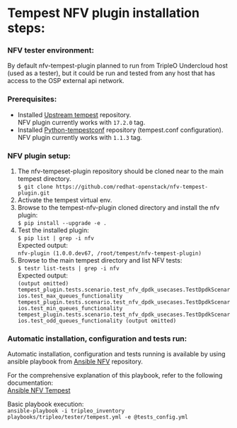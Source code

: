 # Tempest NFV plugin installation steps:

### NFV tester environment:
By default nfv-tempest-plugin planned to run from TripleO Undercloud host (used as a tester), but it could be run and tested from any host that has access to the OSP external api network.  

### Prerequisites:
* Installed [Upstream tempest](https://github.com/openstack/tempest) repository.  
  NFV plugin currently works with `17.2.0` tag.
* Installed [Python-tempestconf](https://github.com/redhat-openstack/python-tempestconf) repository (tempest.conf configuration).  
  NFV plugin currently works with `1.1.3` tag.


### NFV plugin setup:
1. The nfv-tempeset-plugin repository should be cloned near to the main tempest directory.  
   `$ git clone https://github.com/redhat-openstack/nfv-tempest-plugin.git`
2. Activate the tempest virtual env.
3. Browse to the tempest-nfv-plugin cloned directory and install the nfv plugin:  
   `$ pip install --upgrade -e .`
4. Test the installed plugin:  
   `$ pip list | grep -i nfv`  
   Expected output:  
   `nfv-plugin (1.0.0.dev67, /root/tempest/nfv-tempest-plugin)`
5. Browse to the main tempest directory and list NFV tests:  
   `$ testr list-tests | grep -i nfv`  
   Expected output:  
   `(output omitted)
   tempest_plugin.tests.scenario.test_nfv_dpdk_usecases.TestDpdkScenarios.test_max_queues_functionality
   tempest_plugin.tests.scenario.test_nfv_dpdk_usecases.TestDpdkScenarios.test_min_queues_functionality
   tempest_plugin.tests.scenario.test_nfv_dpdk_usecases.TestDpdkScenarios.test_odd_queues_functionality
   (output omitted)`

### Automatic installation, configuration and tests run:
Automatic installation, configuration and tests running is available by using ansible playbook from [Ansible NFV](https://github.com/redhat-openstack/ansible-nfv) repository.

For the comprehensive explanation of this playbook, refer to the following documentation:  
[Ansible NFV Tempest](https://github.com/redhat-openstack/ansible-nfv/blob/master/docs/tripleo/tester/tempest.md)

Basic playbook execution:  
`ansible-playbook -i tripleo_inventory playbooks/tripleo/tester/tempest.yml -e @tests_config.yml`
